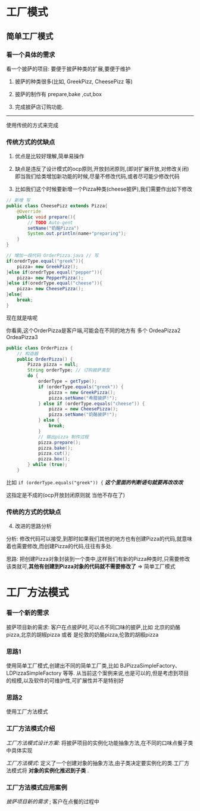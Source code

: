 # 工厂模式
## 简单工厂模式
### 看一个具体的需求

看一个披萨的项目: 要便于披萨种类的扩展,要便于维护

1. 披萨的种类很多(比如, GreekPizz, CheesePizz 等)

2. 披萨的制作有 prepare,bake ,cut,box

3. 完成披萨店订购功能.

---

使用传统的方式来完成

### 传统方式的优缺点

1. 优点是比较好理解,简单易操作

2. 缺点是违反了设计模式的ocp原则,开放封闭原则,(即对扩展开放,对修改关闭)
即当我们给类增加新功能的时候,尽量不修改代码,或者尽可能少修改代码

3. 比如我们这个时候要新增一个Pizza种类(cheese披萨),我们需要作出如下修改

```java
// 新增 写
public class CheesePizz extends Pizza{
    @Override
    public void prepare(){
        // TODO Auto-gent
        setName("奶酪Pizza")
        System.out.println(name+"preparing");
    }
}
``` 

```java
// 增加一段代码 OrderPizza.java // 写
if(oredrType.equal("greek")){
    pizza= new GreekPizz();   
}else if(oredrType.equal("pepper")){
    pizza= new PepperPizza();
}else if(oredrType.equal("cheese")){
    pizza= new CheesePizza();
}else{
    break;
}
```

现在就是啥呢

你看奥,这个OrderPizza是客户端,可能会在不同的地方有 多个 
OrdeaPizza2  OrdeaPizza3

```java
public class OrderPizza {
    // 构造器
    public OrderPizza() {
        Pizza pizza = null;
        String orderType; // 订购披萨类型
        do {
            orderType = getType();
            if (orderType.equals("greek")) {
                pizza = new GreekPizza();
                pizza.setName("希腊披萨!");
            } else if (orderType.equals("cheese")) {
                pizza = new CheesePizza();
                pizza.setName("奶酪披萨!");
            } else {
                break;
            }
            // 输出pizza 制作过程
            pizza.prepare();
            pizza.bake();
            pizza.cut();
            pizza.box();
        } while (true);
    }
```

比如
`if (orderType.equals("greek")) {`
___这个里面的判断语句就要再改改改___

这指定是不成的(ocp开放封闭原则就 当他不存在了)
 
### 传统的方式的优缺点

4. 改进的思路分析

分析: 修改代码可以接受,到那时如果我们其他的地方也有创建Pizza的代码,就意味着也需要修改,而创建Pizza的代码,往往有多处.

思路: 把创建Pizza对象封装到一个类中,这样我们有新的Pizza种类时,只需要修改该类就可,__其他有创建到Pizza对象的代码就不需要修改了__ => 简单工厂模式 
 
 
 
 
 # 工厂方法模式
 
 ### 看一个新的需求
 
 披萨项目新的需求: 客户在点披萨时,可以点不同口味的披萨,比如 北京的奶酪pizza,北京的胡椒pizza 或者 是伦敦的奶酪pizza,伦敦的胡椒pizza
 
 ### 思路1
 
 使用简单工厂模式,创建出不同的简单工厂类,比如 BJPizzaSimpleFactory、LDPizzaSimpleFactory 等等. 从当前这个案例来说,也是可以的,但是考虑到项目的规模,以及软件的可维护性,可扩展性并不是特别好
 
 ### 思路2
 
 使用工厂方法模式
 
 ### 工厂方法模式介绍
 
 _工厂方法模式设计方案_: 将披萨项目的实例化功能抽象方法,在不同的口味点餐子类中具体实现
 
 _工厂方法模式_: 定义了一个创建对象的抽象方法,由子类决定要实例化的类.工厂方法模式将 __对象的实例化推迟到子类__ .
 
  
### 工厂方法模式应用案例
  
  _披萨项目新的需求_ ; 客户在点餐的过程中
  

  
  
